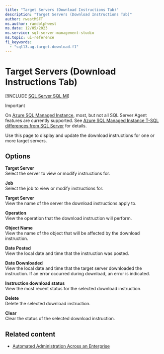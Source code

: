 ```yaml
---
title: "Target Servers (Download Instructions Tab)"
description: "Target Servers (Download Instructions Tab)"
author: rwestMSFT
ms.author: randolphwest
ms.date: 12/05/2023
ms.service: sql-server-management-studio
ms.topic: ui-reference
f1_keywords:
  - "sql13.ag.target.download.f1"
---
```


# Target Servers (Download Instructions Tab)

[!INCLUDE [SQL Server SQL MI](../includes/applies-to-version/sql-asdbmi.md)]

> [!IMPORTANT]  
> On [Azure SQL Managed Instance](/azure/sql-database/sql-database-managed-instance), most, but not all SQL Server Agent features are currently supported. See [Azure SQL Managed Instance T-SQL differences from SQL Server](/azure/sql-database/sql-database-managed-instance-transact-sql-information#sql-server-agent) for details.

Use this page to display and update the download instructions for one or more target servers.

## Options

**Target Server**  
Select the server to view or modify instructions for.

**Job**  
Select the job to view or modify instructions for.

**Target Server**  
View the name of the server the download instructions apply to.

**Operation**  
View the operation that the download instruction will perform.

**Object Name**  
View the name of the object that will be affected by the download instruction.

**Date Posted**  
View the local date and time that the instruction was posted.

**Date Downloaded**  
View the local date and time that the target server downloaded the instruction. If an error occurred during download, an error is indicated.

**Instruction download status**  
View the most recent status for the selected download instruction.

**Delete**  
Delete the selected download instruction.

**Clear**  
Clear the status of the selected download instruction.

## Related content

- [Automated Administration Across an Enterprise](automated-administration-across-an-enterprise.md)
